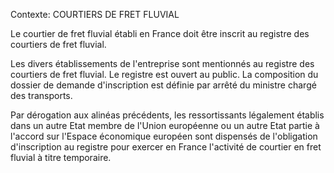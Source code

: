 Contexte: COURTIERS DE FRET FLUVIAL

Le courtier de fret fluvial établi en France doit être inscrit au registre des courtiers de fret fluvial.

Les divers établissements de l'entreprise sont mentionnés au registre des courtiers de fret fluvial. Le registre est ouvert au public. La composition du dossier de demande d'inscription est définie par arrêté du ministre chargé des transports.

Par dérogation aux alinéas précédents, les ressortissants légalement établis dans un autre Etat membre de l'Union européenne ou un autre Etat partie à l'accord sur l'Espace économique européen sont dispensés de l'obligation d'inscription au registre pour exercer en France l'activité de courtier en fret fluvial à titre temporaire.